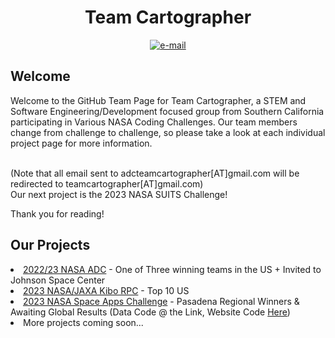 <div align=center> 
<h1><b>Team Cartographer</b></h1>
  <p align=center>
    <a href="mailto:teamcartographer@gmail.com"><img src="https://img.shields.io/badge/contact-teamcartographer@gmail.com-E1306C" alt="e-mail"></a>
</div>

## Welcome
Welcome to the GitHub Team Page for Team Cartographer, a STEM and Software Engineering/Development focused group from Southern California participating in Various NASA Coding Challenges. Our team members change from challenge to challenge, so please take a look at each individual project page for more information.<br><br>

(Note that all email sent to adcteamcartographer[AT]gmail.com will be redirected to teamcartographer[AT]gmail.com)<br>
Our next project is the 2023 NASA SUITS Challenge! 
<!--
<b>ANNOUNCEMENT:</b><br>
<b>We are currently looking to expand our avenues to robotics, embedded software and hardware design, and avionics, and are looking for sponsors. If you or anyone you know is interested, please contact us at the email above! </b> <br><br>
-->
Thank you for reading!

## Our Projects
<li> <a href="https://github.com/Team-Cartographer/cartographerADC23">2022/23 NASA ADC</a> - One of Three winning teams in the US + Invited to Johnson Space Center</li>
<li> <a href="https://github.com/Team-Cartographer/Kibo-RPC">2023 NASA/JAXA Kibo RPC</a> - Top 10 US </li>
<li> <a href=https://github.com/Team-Cartographer/Space-Apps-2023-Data>2023 NASA Space Apps Challenge</a> - Pasadena Regional Winners & Awaiting Global Results (Data Code @ the Link, Website Code <a href="https://github.com/SuleymanEfe/space-apps-website">Here</a>)</li>
<li>More projects coming soon...</li>
